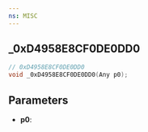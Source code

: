 ```yaml
---
ns: MISC
---
```

## _0xD4958E8CF0DE0DD0

```c
// 0xD4958E8CF0DE0DD0
void _0xD4958E8CF0DE0DD0(Any p0);
```

## Parameters
* **p0**:
